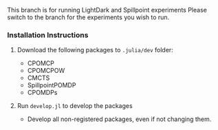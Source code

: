 This branch is for running LightDark and Spillpoint experiments
Please switch to the branch for the experiments you wish to run.
### Installation Instructions

1. Download the following packages to `.julia/dev` folder:
    - CPOMCP
    - CPOMCPOW
    - CMCTS
    - SpillpointPOMDP
    - CPOMDPs

3. Run `develop.jl` to develop the packages

    - Develop all non-registered packages, even if not changing them.
